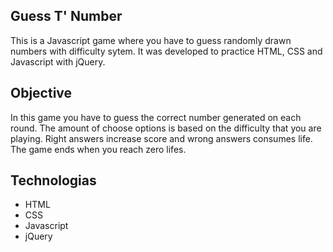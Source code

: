 
## Guess T' Number
This is a Javascript game where you have to guess randomly drawn numbers with difficulty sytem. It was developed to practice HTML, CSS and Javascript with jQuery.

## Objective
In this game you have to guess the correct number generated on each round. The amount of choose options is based on the difficulty that you are playing. Right answers increase score and wrong answers consumes life. The game ends when you reach zero lifes.

## Technologias
* HTML
* CSS
* Javascript
* jQuery

